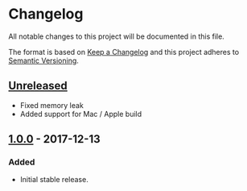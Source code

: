 # Changelog
All notable changes to this project will be documented in this file.

The format is based on [Keep a Changelog](http://keepachangelog.com/en/1.0.0/)
and this project adheres to [Semantic Versioning](http://semver.org/spec/v2.0.0.html).

## [Unreleased]
- Fixed memory leak
- Added support for Mac / Apple build

## [1.0.0] - 2017-12-13
### Added
- Initial stable release.

[Unreleased]: https://github.com/Comcast/wrp-c/compare/1.0.0...HEAD
[1.0.0]: https://github.com/olivierlacan/keep-a-changelog/compare/0.0.1...1.0.0

